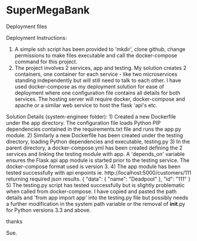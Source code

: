 # SuperMegaBank
Deployment files


Deployment Instructions:
1) A simple ssh script has been provided to 'mkdir', clone github, change permissions to make files executable and call the docker-compose command for this project.
2) The project involves 2 services, app and testing.  My solution creates 2 containers, one container for each service - like two microservices standing independently but will still need to talk to each other. I have used docker-compose as my deployment solution for ease of deployment where one configuration file contains all details for both services.  The hosting server will require docker, docker-compose and apache or a similar web service to host the flask 'api's etc.

  Solution Details (system-engineer folder):
        1) Created a new Dockerfile under the app directory.  The configuration file loads Python PIP dependencies contained in the requirements.txt file and runs the app.py module.
        2) Similarly a new Dockerfile has been created under the testing directory, loading Python dependencies and executable, testing.py
        3) In the parent directory, a docker-compose.yml has been created defining the 2 services and linking the testing module with app. A 'depends_on' variable ensures the Flask api app module is started prior to the testing service.  The docker-compose format used is version 3.
        4) The app module has been tested successfully with api enpoints ie. http://localhost:5000/customers/111 returning required json results.
          {
  "data": {
    "name": "Deadpool"
  }, 
  "id": "111"
}
        5) The testing.py script has tested successfully but is slightly problematic when called from docker-compose.  I have copied and pasted the path details and 'from app import app' into the testing.py file but possibly needs a further modification in the system path variable or the removal of __init__.py for Python versions 3.3 and above.

thanks

Sue.

